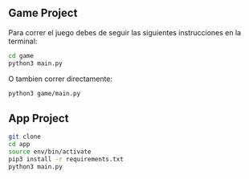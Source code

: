 ## Game Project

Para correr el juego debes de seguir las siguientes instrucciones en la terminal:

```sh
cd game
python3 main.py
```

O tambien correr directamente:

```sh
python3 game/main.py
```

## App Project

```sh
git clone
cd app
source env/bin/activate
pip3 install -r requirements.txt
python3 main.py
```
